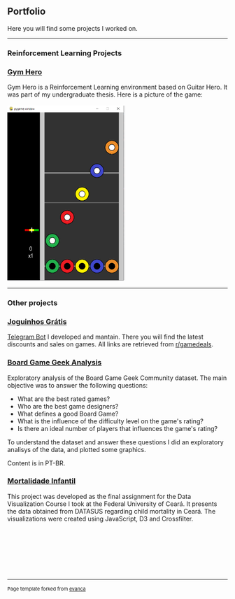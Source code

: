 ## Portfolio
Here you will find some projects I worked on.

---

### Reinforcement Learning Projects

<!-- [Project 1 Title](/sample_page)
<img src="images/dummy_thumbnail.jpg?raw=true"/>

---
[Project 2 Title](/pdf/sample_presentation.pdf)
<img src="images/dummy_thumbnail.jpg?raw=true"/>

---
[Gym Hero](/_pages/gymhero)
<img src="images/dummy_thumbnail.jpg?raw=true"/> -->

### [Gym Hero](/gym-hero)
Gym Hero is a Reinforcement Learning environment based on Guitar Hero. It was part of my undergraduate thesis. Here is a picture of the game:<br/><br/>
<img src="images/gym-hero.png?raw=true" height="400"/>

---
### Other projects
### [Joguinhos Grátis](/JoguinhosGratis)
<a href="https://t.me/joguinhosgratis">Telegram Bot</a> I developed and mantain. There you will find the latest discounts and sales on games. All links are retrieved from <a href="https://reddit.com/r/gamedeals">r/gamedeals</a>.

### [Board Game Geek Analysis](/BoardGameGeekAnalysis/boardgames.html)
Exploratory analysis of the Board Game Geek Community dataset. The main objective was to answer the following questions:
- What are the best rated games?
- Who are the best game designers?
- What defines a good Board Game?
- What is the influence of the difficulty level on the game's rating?
- Is there an ideal number of players that influences the game's rating?

To understand the dataset and answer these questions I did an exploratory analisys of the data, and plotted some graphics.

Content is in PT-BR.
### [Mortalidade Infantil](/Visudados_projeto)
This project was developed as the final assignment for the Data Visualization Course I took at the Federal University of Ceará. It presents the data obtained from DATASUS regarding child mortality in Ceará. The visualizations were created using JavaScript, D3 and Crossfilter.

<br/><br/><br/><br/><br/><br/>



---
<p style="font-size:11px">Page template forked from <a href="https://github.com/evanca/quick-portfolio">evanca</a></p>
<!-- Remove above link if you don't want to attibute -->
